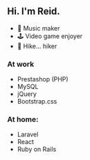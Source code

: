 ## Hi. I'm Reid.

- 🎹 Music maker 
- 🕹 Video game enjoyer
- 🥾 Hike... hiker

### At work 
- Prestashop (PHP)  
- MySQL           
- jQuery            
- Bootstrap.css    
### At home:
- Laravel
- React
- Ruby on Rails

